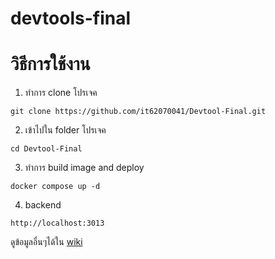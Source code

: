 # devtools-final
# วิธีการใช้งาน

1. ทำการ clone โปรเจค
```
git clone https://github.com/it62070041/Devtool-Final.git
```
2. เข้าไปใน folder โปรเจค
```
cd Devtool-Final
```
3. ทำการ build image and deploy
```
docker compose up -d
```
4. backend 
```
http://localhost:3013
```
ดูข้อมูลอื่นๆได้ใน [wiki](https://github.com/it62070041/Devtool-Final/wiki)
